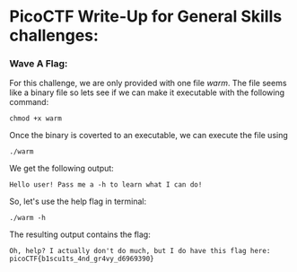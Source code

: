 # PicoCTF Write-Up for General Skills challenges:

### Wave A Flag:

For this challenge, we are only provided with one file <em>warm</em>. The file seems like a binary file so lets see if we can make it executable with the following command:

<code>chmod +x warm</code>

Once the binary is coverted to an executable, we can execute the file using

<code>./warm</code>

We get the following output:

```
Hello user! Pass me a -h to learn what I can do!
```

So, let's use the help flag in terminal:

<code>./warm -h</code>

The resulting output contains the flag:

```
Oh, help? I actually don't do much, but I do have this flag here: picoCTF{b1scu1ts_4nd_gr4vy_d6969390}
```
